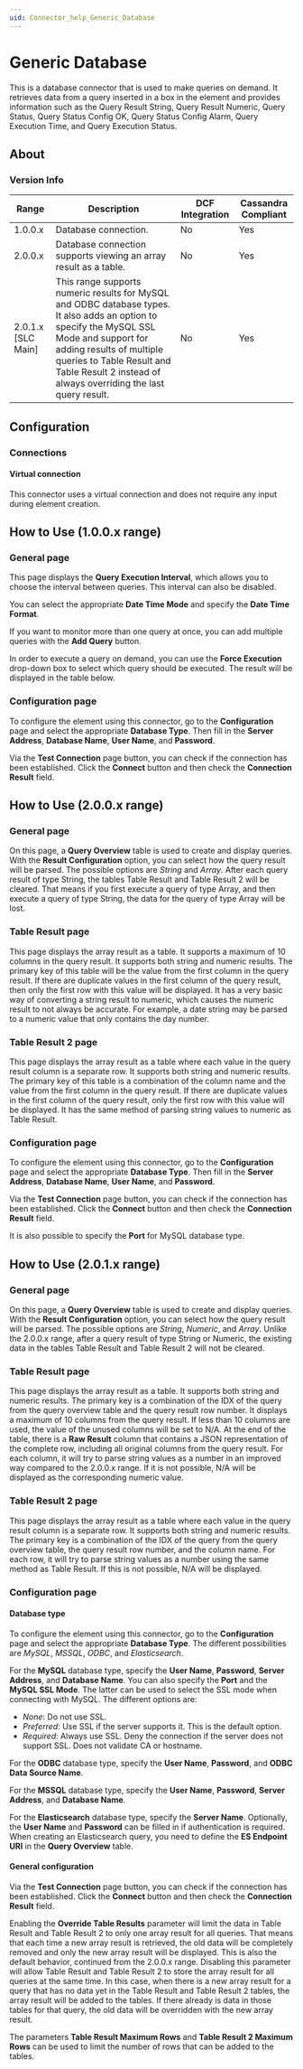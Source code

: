 ```yaml
---
uid: Connector_help_Generic_Database
---
```


# Generic Database

This is a database connector that is used to make queries on demand. It retrieves data from a query inserted in a box in the element and provides information such as the Query Result String, Query Result Numeric, Query Status, Query Status Config OK, Query Status Config Alarm, Query Execution Time, and Query Execution Status.

## About

### Version Info

| **Range**            | **Description**                                                                                                                                                                                                                                                       | **DCF Integration** | **Cassandra Compliant** |
|----------------------|-----------------------------------------------------------------------------------------------------------------------------------------------------------------------------------------------------------------------------------------------------------------------|---------------------|-------------------------|
| 1.0.0.x              | Database connection.                                                                                                                                                                                                                                                  | No                  | Yes                     |
| 2.0.0.x              | Database connection supports viewing an array result as a table.                                                                                                                                                                                                      | No                  | Yes                     |
| 2.0.1.x [SLC Main]   | This range supports numeric results for MySQL and ODBC database types. It also adds an option to specify the MySQL SSL Mode and support for adding results of multiple queries to Table Result and Table Result 2 instead of always overriding the last query result. | No                  | Yes                     |

## Configuration

### Connections

#### Virtual connection

This connector uses a virtual connection and does not require any input during element creation.

## How to Use (1.0.0.x range)

### General page

This page displays the **Query Execution Interval**, which allows you to choose the interval between queries. This interval can also be disabled.

You can select the appropriate **Date Time Mode** and specify the **Date Time Format**.

If you want to monitor more than one query at once, you can add multiple queries with the **Add Query** button.

In order to execute a query on demand, you can use the **Force Execution** drop-down box to select which query should be executed. The result will be displayed in the table below.

### Configuration page

To configure the element using this connector, go to the **Configuration** page and select the appropriate **Database Type**. Then fill in the **Server Address**, **Database Name**, **User Name**, and **Password**.

Via the **Test Connection** page button, you can check if the connection has been established. Click the **Connect** button and then check the **Connection Result** field.

## How to Use (2.0.0.x range)

### General page

On this page, a **Query Overview** table is used to create and display queries. With the **Result Configuration** option, you can select how the query result will be parsed. The possible options are *String* and *Array*. After each query result of type String, the tables Table Result and Table Result 2 will be cleared. That means if you first execute a query of type Array, and then execute a query of type String, the data for the query of type Array will be lost.

### Table Result page

This page displays the array result as a table. It supports a maximum of 10 columns in the query result. It supports both string and numeric results. The primary key of this table will be the value from the first column in the query result. If there are duplicate values in the first column of the query result, then only the first row with this value will be displayed. It has a very basic way of converting a string result to numeric, which causes the numeric result to not always be accurate. For example, a date string may be parsed to a numeric value that only contains the day number.

### Table Result 2 page

This page displays the array result as a table where each value in the query result column is a separate row. It supports both string and numeric results. The primary key of this table is a combination of the column name and the value from the first column in the query result. If there are duplicate values in the first column of the query result, only the first row with this value will be displayed. It has the same method of parsing string values to numeric as Table Result.

### Configuration page

To configure the element using this connector, go to the **Configuration** page and select the appropriate **Database Type**. Then fill in the **Server Address**, **Database Name**, **User Name**, and **Password**.

Via the **Test Connection** page button, you can check if the connection has been established. Click the **Connect** button and then check the **Connection Result** field.

It is also possible to specify the **Port** for MySQL database type.

## How to Use (2.0.1.x range)

### General page

On this page, a **Query Overview** table is used to create and display queries. With the **Result Configuration** option, you can select how the query result will be parsed. The possible options are *String*, *Numeric*, and *Array*. Unlike the 2.0.0.x range, after a query result of type String or Numeric, the existing data in the tables Table Result and Table Result 2 will not be cleared.

### Table Result page

This page displays the array result as a table. It supports both string and numeric results. The primary key is a combination of the IDX of the query from the query overview table and the query result row number. It displays a maximum of 10 columns from the query result. If less than 10 columns are used, the value of the unused columns will be set to N/A. At the end of the table, there is a **Raw Result** column that contains a JSON representation of the complete row, including all original columns from the query result. For each column, it will try to parse string values as a number in an improved way compared to the 2.0.0.x range. If it is not possible, N/A will be displayed as the corresponding numeric value.

### Table Result 2 page

This page displays the array result as a table where each value in the query result column is a separate row. It supports both string and numeric results. The primary key is a combination of the IDX of the query from the query overview table, the query result row number, and the column name. For each row, it will try to parse string values as a number using the same method as Table Result. If this is not possible, N/A will be displayed.

### Configuration page

#### Database type

To configure the element using this connector, go to the **Configuration** page and select the appropriate **Database Type**. The different possibilities are *MySQL*, *MSSQL*, *ODBC*, and *Elasticsearch*.

For the **MySQL** database type, specify the **User Name**, **Password**, **Server Address**, and **Database Name**. You can also specify the **Port** and the **MySQL SSL Mode**. The latter can be used to select the SSL mode when connecting with MySQL. The different options are:

- *None*: Do not use SSL.
- *Preferred*: Use SSL if the server supports it. This is the default option.
- *Required*: Always use SSL. Deny the connection if the server does not support SSL. Does not validate CA or hostname.

For the **ODBC** database type, specify the **User Name**, **Password**, and **ODBC Data Source Name**.

For the **MSSQL** database type, specify the **User Name**, **Password**, **Server Address**, and **Database Name**.

For the **Elasticsearch** database type, specify the **Server Name**. Optionally, the **User Name** and **Password** can be filled in if authentication is required. When creating an Elasticsearch query, you need to define the **ES Endpoint URI** in the **Query Overview** table.

#### General configuration

Via the **Test Connection** page button, you can check if the connection has been established. Click the **Connect** button and then check the **Connection Result** field.

Enabling the **Override Table Results** parameter will limit the data in Table Result and Table Result 2 to only one array result for all queries. That means that each time a new array result is retrieved, the old data will be completely removed and only the new array result will be displayed. This is also the default behavior, continued from the 2.0.0.x range. Disabling this parameter will allow Table Result and Table Result 2 to store the array result for all queries at the same time. In this case, when there is a new array result for a query that has no data yet in the Table Result and Table Result 2 tables, the array result will be added to the tables. If there already is data in those tables for that query, the old data will be overridden with the new array result.

The parameters **Table Result Maximum Rows** and **Table Result 2 Maximum Rows** can be used to limit the number of rows that can be added to the tables.
